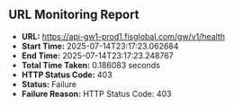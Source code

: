 ## URL Monitoring Report

- **URL:** https://api-gw1-prod1.fisglobal.com/gw/v1/health
- **Start Time:** 2025-07-14T23:17:23.062684
- **End Time:** 2025-07-14T23:17:23.248767
- **Total Time Taken:** 0.186083 seconds
- **HTTP Status Code:** 403
- **Status:** Failure
- **Failure Reason:** HTTP Status Code: 403
